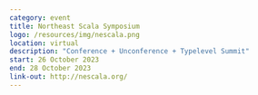 ```yaml
---
category: event
title: Northeast Scala Symposium
logo: /resources/img/nescala.png
location: virtual
description: "Conference + Unconference + Typelevel Summit"
start: 26 October 2023
end: 28 October 2023
link-out: http://nescala.org/
---
```

